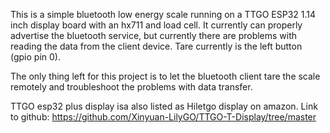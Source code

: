 This is a simple bluetooth low energy scale running on a TTGO ESP32 1.14 inch display board with an hx711 and load cell. It currently can properly advertise the bluetooth service, but currently there are problems with reading the data from the client device. Tare currently is the left button (gpio pin 0). 

The only thing left for this project is to let the bluetooth client tare the scale remotely and troubleshoot the problems with data transfer.  

TTGO esp32 plus display isa also listed as Hiletgo display on amazon. Link to github: https://github.com/Xinyuan-LilyGO/TTGO-T-Display/tree/master
